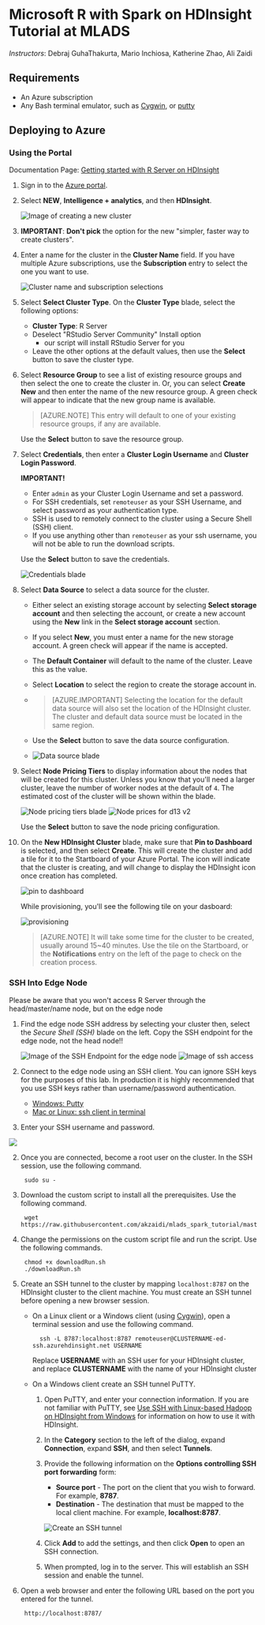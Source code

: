 # Microsoft R with Spark on HDInsight Tutorial at MLADS

*Instructors*: Debraj GuhaThakurta, Mario Inchiosa, Katherine Zhao, Ali Zaidi


## Requirements

* An Azure subscription
* Any Bash terminal emulator, such as [Cygwin](https://www.cygwin.com/), or [putty](http://www.putty.org/)

## Deploying to Azure

### Using the Portal

Documentation Page: [Getting started with R Server on HDInsight](https://azure.microsoft.com/en-us/documentation/articles/hdinsight-hadoop-r-server-get-started/ )

1. Sign in to the [Azure portal](https://portal.azure.com).

2. Select __NEW__, __Intelligence + analytics__, and then __HDInsight__.

    ![Image of creating a new cluster](https://raw.githubusercontent.com/akzaidi/mlads_spark_tutorial/master/imgs/portal-blade3.PNG)

3. **IMPORTANT**: **Don't pick** the option for the new "simpler, faster way to create clusters".
3. Enter a name for the cluster in the __Cluster Name__ field. If you have multiple Azure subscriptions, use the __Subscription__ entry to select the one you want to use.

    ![Cluster name and subscription selections](https://raw.githubusercontent.com/akzaidi/mlads_spark_tutorial/master/imgs/portal-blade4.PNG)

4. Select __Select Cluster Type__. On the __Cluster Type__ blade, select the following options:

    * __Cluster Type__: R Server
    * Deselect "RStudio Server Community" Install option
        - our script will install RStudio Server for you
    * Leave the other options at the default values, then use the __Select__ button to save the cluster type.
    

5. Select **Resource Group** to see a list of existing resource groups and then select the one to create the cluster in. Or, you can select **Create New** and then enter the name of the new resource group. A green check will appear to indicate that the new group name is available.

    > [AZURE.NOTE] This entry will default to one of your existing resource groups, if any are available.
    
    Use the __Select__ button to save the resource group.

6. Select **Credentials**, then enter a **Cluster Login Username** and **Cluster Login Password**.

    **IMPORTANT!**

    * Enter `admin` as your Cluster Login Username and set a password. 
    * For SSH credentials, set `remoteuser` as your SSH Username, and select password as your authentication type.
    * SSH is used to remotely connect to the cluster using a Secure Shell (SSH) client.
    * If you use anything other than `remoteuser` as your ssh username, you will not be able to run the download scripts.
    
    Use the __Select__ button to save the credentials.
    
    ![Credentials blade](https://raw.githubusercontent.com/akzaidi/mlads_spark_tutorial/master/imgs/portal-blade5.PNG)

7. Select **Data Source** to select a data source for the cluster. 
    * Either select an existing storage account by selecting __Select storage account__ and then selecting the account, or create a new account using the __New__ link in the __Select storage account__ section.
    * If you select __New__, you must enter a name for the new storage account. A green check will appear if the name is accepted.
    * The __Default Container__ will default to the name of the cluster. Leave this as the value.
    * Select __Location__ to select the region to create the storage account in.
    * > [AZURE.IMPORTANT] Selecting the location for the default data source will also set the location of the HDInsight cluster. The cluster and default data source must be located in the same region.

    * Use the **Select** button to save the data source configuration.
    
    * ![Data source blade](https://raw.githubusercontent.com/akzaidi/mlads_spark_tutorial/master/imgs/portal-blade6.PNG)

8. Select **Node Pricing Tiers** to display information about the nodes that will be created for this cluster. Unless you know that you'll need a larger cluster, leave the number of worker nodes at the default of `4`. The estimated cost of the cluster will be shown within the blade.

    ![Node pricing tiers blade](https://raw.githubusercontent.com/akzaidi/mlads_spark_tutorial/master/imgs/portal-blade7.PNG)
    ![Node prices for d13 v2](https://raw.githubusercontent.com/akzaidi/mlads_spark_tutorial/master/imgs/portal-blade8.PNG)

    Use the **Select** button to save the node pricing configuration.
    
9. On the **New HDInsight Cluster** blade, make sure that **Pin to Dashboard** is selected, and then select **Create**. This will create the cluster and add a tile for it to the Startboard of your Azure Portal. The icon will indicate that the cluster is creating, and will change to display the HDInsight icon once creation has completed.
  
    ![pin to dashboard](https://raw.githubusercontent.com/akzaidi/mlads_spark_tutorial/master/imgs/portal-blade10.PNG)

    While provisioning, you'll see the following tile on your dasboard:

    ![provisioning](https://raw.githubusercontent.com/akzaidi/mlads_spark_tutorial/master/imgs/portal-blade11.PNG)

    > [AZURE.NOTE] It will take some time for the cluster to be created, usually around 15~40 minutes. Use the tile on the Startboard, or the **Notifications** entry on the left of the page to check on the creation process.

### SSH Into Edge Node
Please be aware that you won't access R Server through the head/master/name node, but on the edge node

1. Find the edge node SSH address by selecting your cluster then, select the *Secure Shell (SSH)* blade on the left. 
    Copy the SSH endpoint for the edge node, not the head node!!

    ![Image of the SSH Endpoint for the edge node](https://raw.githubusercontent.com/akzaidi/mlads_spark_tutorial/master/imgs/portal-blade12.PNG)
    ![Image of ssh access](https://raw.githubusercontent.com/akzaidi/mlads_spark_tutorial/master/imgs/portal-blade13.PNG)

2. Connect to the edge node using an SSH client.
    You can ignore SSH keys for the purposes of this lab. In production it is highly recommended that you use SSH keys rather than username/password authentication.
    * [Windows: Putty](https://azure.microsoft.com/en-us/documentation/articles/hdinsight-hadoop-linux-use-ssh-unix/)
    * [Mac or Linux: ssh client in terminal](https://azure.microsoft.com/en-us/documentation/articles/hdinsight-hadoop-linux-use-ssh-windows/)

3. Enter your SSH username and password.


![](https://raw.githubusercontent.com/akzaidi/mlads_spark_tutorial/master/imgs/ssh_login.gif)

2. Once you are connected, become a root user on the cluster. In the SSH session, use the following command.

        sudo su -

3. Download the custom script to install all the prerequisites. Use the following command.

        wget https://raw.githubusercontent.com/akzaidi/mlads_spark_tutorial/master/downloadRun.sh

4. Change the permissions on the custom script file and run the script. Use the following commands.

        chmod +x downloadRun.sh
        ./downloadRun.sh

6. Create an SSH tunnel to the cluster by mapping `localhost:8787` on the HDInsight cluster to the client machine. You must create an SSH tunnel before opening a new browser session.

    * On a Linux client or a Windows client (using [Cygwin](http://www.redhat.com/services/custom/cygwin/)), open a terminal session and use the following command.

            ssh -L 8787:localhost:8787 remoteuser@CLUSTERNAME-ed-ssh.azurehdinsight.net USERNAME
            
        Replace **USERNAME** with an SSH user for your HDInsight cluster, and replace **CLUSTERNAME** with the name of your HDInsight cluster       

    * On a Windows client create an SSH tunnel PuTTY.

        1.  Open PuTTY, and enter your connection information. If you are not familiar with PuTTY, see [Use SSH with Linux-based Hadoop on HDInsight from Windows](hdinsight-hadoop-linux-use-ssh-windows.md) for information on how to use it with HDInsight.
        2.  In the **Category** section to the left of the dialog, expand **Connection**, expand **SSH**, and then select **Tunnels**.
        3.  Provide the following information on the **Options controlling SSH port forwarding** form:

            * **Source port** - The port on the client that you wish to forward. For example, **8787**.
            * **Destination** - The destination that must be mapped to the local client machine. For example, **localhost:8787**.

            ![Create an SSH tunnel](https://raw.githubusercontent.com/akzaidi/mlads_spark_tutorial/master/imgs/createsshtunnel.png "Create an SSH tunnel")

        4. Click **Add** to add the settings, and then click **Open** to open an SSH connection.
        5. When prompted, log in to the server. This will establish an SSH session and enable the tunnel.

7. Open a web browser and enter the following URL based on the port you entered for the tunnel.

        http://localhost:8787/ 

